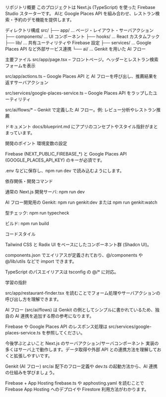 リポジトリ概要
このプロジェクトは Next.js (TypeScript) を使った Firebase Studio スターターです。
AIと Google Places API を組み合わせ、レストラン検索・予約のデモ機能を提供します。

ディレクトリ構成
src/
├── app/           … ページ・レイアウト・サーバアクション
├── components/    … UI コンポーネント
├── hooks/         … React カスタムフック
├── lib/           … 共有ユーティリティや Firebase 設定
├── services/      … Google Places API など外部サービス連携
└── ai/            … Genkit を用いた AI フロー

主要ファイル
src/app/page.tsx – フロントページ。ヘッダーとレストラン検索フォームを表示

src/app/actions.ts – Google Places API と AI フローを呼び出し、推薦結果を返すサーバアクション

src/services/google-places-service.ts – Google Places API をラップしたユーティリティ

src/ai/flows/* – Genkit で定義した AI フロー。例: レビュー分析やレストラン推薦

ドキュメント
docs/blueprint.md にアプリのコンセプトやスタイル指針がまとまっています。

開発のポイント
環境変数の設定

Firebase (NEXT_PUBLIC_FIREBASE_*) と Google Places API (GOOGLE_PLACES_API_KEY) のキーが必須です。

.env などに保存し、npm run dev で読み込むようにします。

依存関係・開発コマンド

通常の Next.js 開発サーバ: npm run dev

AI フロー開発用の Genkit: npm run genkit:dev または npm run genkit:watch

型チェック: npm run typecheck

ビルド: npm run build

コードスタイル

Tailwind CSS と Radix UI をベースにしたコンポーネント群 (Shadcn UI)。

components.json でエイリアスが定義されており、@/components や @/lib/utils などで import できます。

TypeScript のパスエイリアスは tsconfig の @/* に対応。

学習の指針

src/app/restaurant-finder.tsx を読むことでフォーム処理やサーバアクションの呼び出し方を理解できます。

AI フロー (src/ai/flows) は Genkit の例としてシンプルに書かれているため、独自の AI 連携を追加する際の参考になります。

Firebase や Google Places API のレスポンス処理は src/services/google-places-service.ts を参照してください。

今後学ぶとよいこと
Next.js のサーバアクション/サーバコンポーネント
実装の多くはサーバ上で動作します。データ取得や外部 API との連携方法を理解しておくと拡張しやすいです。

Genkit (AI フロー)
src/ai 配下のフロー定義や dev.ts の起動方法から、AI 連携の仕組みを学びましょう。

Firebase + App Hosting
firebase.ts や apphosting.yaml を読むことで Firebase App Hosting へのデプロイや Firestore 利用方法がわかります。

